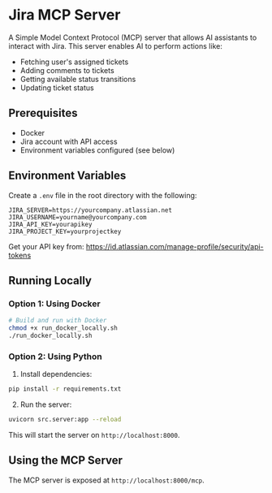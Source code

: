 # Jira MCP Server

A Simple Model Context Protocol (MCP) server that allows AI assistants to interact with Jira. This server enables AI to perform actions like:
- Fetching user's assigned tickets
- Adding comments to tickets
- Getting available status transitions
- Updating ticket status

## Prerequisites

- Docker
- Jira account with API access
- Environment variables configured (see below)

## Environment Variables

Create a `.env` file in the root directory with the following:

```
JIRA_SERVER=https://yourcompany.atlassian.net
JIRA_USERNAME=yourname@yourcompany.com
JIRA_API_KEY=yourapikey
JIRA_PROJECT_KEY=yourprojectkey
```

Get your API key from: https://id.atlassian.com/manage-profile/security/api-tokens

## Running Locally

### Option 1: Using Docker

```bash
# Build and run with Docker
chmod +x run_docker_locally.sh
./run_docker_locally.sh
```

### Option 2: Using Python

1. Install dependencies:

```bash
pip install -r requirements.txt
```

2. Run the server:

```bash
uvicorn src.server:app --reload
```

This will start the server on `http://localhost:8000`.

## Using the MCP Server

The MCP server is exposed at `http://localhost:8000/mcp`.


